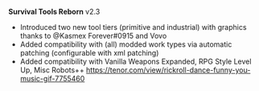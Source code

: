 **Survival Tools Reborn** v2.3
- Introduced two new tool tiers (primitive and industrial) with graphics thanks to @Kasmex Forever#0915 and Vovo
- Added compatibility with (all) modded work types via automatic patching (configurable with xml patching)
- Added compatibility with Vanilla Weapons Expanded, RPG Style Level Up, Misc Robots++ 
https://tenor.com/view/rickroll-dance-funny-you-music-gif-7755460
